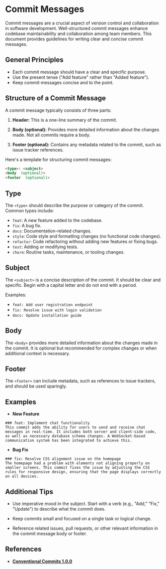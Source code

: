 # Commit Messages

Commit messages are a crucial aspect of version control and collaboration in software development. Well-structured commit messages enhance codebase maintainability and collaboration among team members. This document provides guidelines for writing clear and concise commit messages.

## General Principles

- Each commit message should have a clear and specific purpose.
- Use the present tense ("Add feature" rather than "Added feature").
- Keep commit messages concise and to the point.

## Structure of a Commit Message

A commit message typically consists of three parts:

1.  **Header:** This is a one-line summary of the commit.

2.  **Body (optional):** Provides more detailed information about the changes made. Not all commits require a body.

3.  **Footer (optional):** Contains any metadata related to the commit, such as issue tracker references.

Here's a template for structuring commit messages:
```markdown
<type>: <subject>
<body  (optional)>
<footer  (optional)>
```

## Type

The `<type>` should describe the purpose or category of the commit. Common types include:

-  `feat`: A new feature added to the codebase.
-  `fix`: A bug fix.
-  `docs`: Documentation-related changes.
-  `style`: Code style and formatting changes (no functional code changes).
-  `refactor`: Code refactoring without adding new features or fixing bugs.
-  `test`: Adding or modifying tests.
-  `chore`: Routine tasks, maintenance, or tooling changes.

## Subject

The `<subject>` is a concise description of the commit. It should be clear and specific. Begin with a capital letter and do not end with a period.

Examples:

- `feat: Add user registration endpoint`
- `fix: Resolve issue with login validation`
- `docs: Update installation guide`

## Body

The `<body>` provides more detailed information about the changes made in the commit. It is optional but recommended for complex changes or when additional context is necessary.

## Footer

The `<footer>` can include metadata, such as references to issue trackers, and should be used sparingly.

## Examples
- **New Feature**
 ```shell
 ### feat: Implement chat functionality
This commit adds the ability for users to send and receive chat messages in real-time. It includes both server and client-side code, as well as necessary database schema changes. A WebSocket-based communication system has been integrated to achieve this.
```

- **Bug Fix**
 ```shell
 ### fix: Resolve CSS alignment issue on the homepage
The homepage had a problem with elements not aligning properly on smaller screens. This commit fixes the issue by adjusting the CSS rules for responsive design, ensuring that the page displays correctly on all devices.
```

## Additional Tips

- Use imperative mood in the subject. Start with a verb (e.g., "Add," "Fix," "Update") to describe what the commit does.

- Keep commits small and focused on a single task or logical change.

- Reference related issues, pull requests, or other relevant information in the commit message body or footer.

## References
- [**Conventional Commits 1.0.0**](https://www.conventionalcommits.org/en/v1.0.0/)
